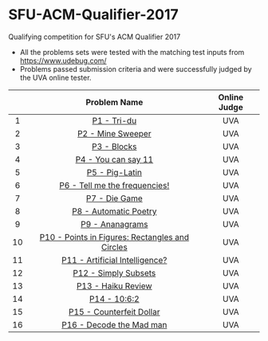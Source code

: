 # SFU-ACM-Qualifier-2017
Qualifying competition for SFU's ACM Qualifier 2017

* All the problems sets were tested with the matching test inputs from https://www.udebug.com/
* Problems passed submission criteria and were successfully judged by the UVA online tester.


<table cellspacing="1" class="tablesorter" style="text-align: center;vertical-align:middle;">
<thead>
<tr>
<th></th>
<th>Problem Name</th>
<th>Online Judge</th>
</tr>
</thead>
<tbody>
<tr class="acc">
<td style="vertical-align:middle">1</td>
<td style="vertical-align:middle"><a href="https://uva.onlinejudge.org/index.php?option=onlinejudge&amp;page=show_problem&amp;problem=4831" target="_blank">P1 - Tri-du</a></td>
<td style="vertical-align:middle">UVA</td>
</tr>
<tr class="acc">
<td style="vertical-align:middle">2</td>
<td style="vertical-align:middle"><a href="https://uva.onlinejudge.org/index.php?option=onlinejudge&amp;page=show_problem&amp;problem=1220" target="_blank">P2 - Mine Sweeper</a></td>
<td style="vertical-align:middle">UVA</td>
</tr>
<tr class="acc">
<td style="vertical-align:middle">3</td>
<td style="vertical-align:middle"><a href="https://uva.onlinejudge.org/index.php?option=onlinejudge&amp;page=show_problem&amp;problem=1306" target="_blank">P3 - Blocks</a></td>
<td style="vertical-align:middle">UVA</td>
</tr>
<tr class="acc">
<td style="vertical-align:middle">4</td>
<td style="vertical-align:middle"><a href="https://uva.onlinejudge.org/index.php?option=onlinejudge&amp;page=show_problem&amp;problem=1870" target="_blank">P4 - You can say 11</a></td>
<td style="vertical-align:middle">UVA</td>
</tr>
<tr class="acc">
<td style="vertical-align:middle">5</td>
<td style="vertical-align:middle"><a href="https://uva.onlinejudge.org/index.php?option=onlinejudge&amp;page=show_problem&amp;problem=433" target="_blank">P5 - Pig-Latin</a></td>
<td style="vertical-align:middle">UVA</td>
</tr>
<tr class="acc">
<td style="vertical-align:middle">6</td>
<td style="vertical-align:middle"><a href="https://uva.onlinejudge.org/index.php?option=onlinejudge&amp;page=show_problem&amp;problem=1003" target="_blank">P6 - Tell me the frequencies!</a></td>
<td style="vertical-align:middle">UVA</td>
</tr>
<tr class="acc">
<td style="vertical-align:middle">7</td>
<td style="vertical-align:middle"><a href="https://uva.onlinejudge.org/index.php?option=onlinejudge&amp;page=show_problem&amp;problem=1350" target="_blank">P7 - Die Game</a></td>
<td style="vertical-align:middle">UVA</td>
</tr>
<tr class="acc">
<td style="vertical-align:middle">8</td>
<td style="vertical-align:middle"><a href="https://uva.onlinejudge.org/index.php?option=onlinejudge&amp;page=show_problem&amp;problem=1302" target="_blank">P8 - Automatic Poetry</a></td>
<td style="vertical-align:middle">UVA</td>
</tr>
<tr class="acc">
<td style="vertical-align:middle">9</td>
<td style="vertical-align:middle"><a href="https://uva.onlinejudge.org/index.php?option=onlinejudge&amp;page=show_problem&amp;problem=92" target="_blank">P9 - Ananagrams</a></td>
<td style="vertical-align:middle">UVA</td>
</tr>
<tr class="acc">
<td style="vertical-align:middle">10</td>
<td style="vertical-align:middle"><a href="https://uva.onlinejudge.org/index.php?option=onlinejudge&amp;page=show_problem&amp;problem=418" target="_blank">P10 - Points in Figures: Rectangles and Circles</a></td>
<td style="vertical-align:middle">UVA</td>
</tr>
<tr class="acc">
<td style="vertical-align:middle">11</td>
<td style="vertical-align:middle"><a href="https://uva.onlinejudge.org/index.php?option=onlinejudge&amp;page=show_problem&amp;problem=478" target="_blank">P11 - Artificial Intelligence?</a></td>
<td style="vertical-align:middle">UVA</td>
</tr>
<tr class="acc">
<td style="vertical-align:middle">12</td>
<td style="vertical-align:middle"><a href="https://uva.onlinejudge.org/index.php?option=onlinejudge&amp;page=show_problem&amp;problem=437" target="_blank">P12 - Simply Subsets</a></td>
<td style="vertical-align:middle">UVA</td>
</tr>
<tr class="acc">
<td style="vertical-align:middle">13</td>
<td style="vertical-align:middle"><a href="https://uva.onlinejudge.org/index.php?option=onlinejudge&amp;page=show_problem&amp;problem=517" target="_blank">P13 - Haiku Review</a></td>
<td style="vertical-align:middle">UVA</td>
</tr>
<tr class="acc">
<td style="vertical-align:middle">14</td>
<td style="vertical-align:middle"><a href="https://uva.onlinejudge.org/index.php?option=onlinejudge&amp;page=show_problem&amp;problem=4023" target="_blank">P14 - 10:6:2</a></td>
<td style="vertical-align:middle">UVA</td>
</tr>
<tr class="acc">
<td style="vertical-align:middle">15</td>
<td style="vertical-align:middle"><a href="https://uva.onlinejudge.org/index.php?option=onlinejudge&amp;page=show_problem&amp;problem=549" target="_blank">P15 - Counterfeit Dollar</a></td>
<td style="vertical-align:middle">UVA</td>
</tr>
<tr class="acc">
<td style="vertical-align:middle">16</td>
<td style="vertical-align:middle"><a href="https://uva.onlinejudge.org/index.php?option=onlinejudge&amp;page=show_problem&amp;problem=1163" target="_blank">P16 - Decode the Mad man</a></td>
<td style="vertical-align:middle">UVA</td>
</tr>

</tr>
</tbody>
</table>
